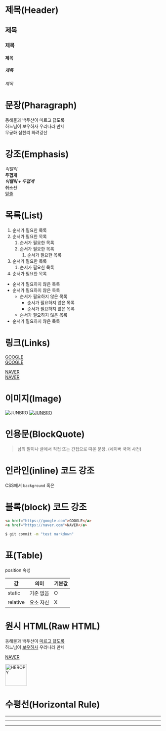  # 제목(Header)

 ## 제목
 ### 제목
 #### 제목
 ##### 제목
 ###### 제목

 # 문장(Pharagraph)

 동해물과 백두산이 마르고 닳도록  
 하느님이 보우하사 우리나라 만세<br/>
 무궁화 삼천리 화려강산

 # 강조(Emphasis)
 _이탤릭_  
 **두껍게**  
 **_이텔릭 + 두껍게_**  
 ~~취소선~~  
 <u>밑줄</u>

 # 목록(List)
 1. 순서가 필요한 목록
 1. 순서가 필요한 목록
    1. 순서가 필요한 목록
    1. 순서가 필요한 목록
        1. 순서가 필요한 목록
 1. 순서가 필요한 목록
    1. 순서가 필요한 목록
 1. 순서가 필요한 목록

 - 순서가 필요하지 않은 목록
 - 순서가 필요하지 않은 목록
    - 순서가 필요하지 않은 목록
        - 순서가 필요하지 않은 목록
        - 순서가 필요하지 않은 목록
    - 순서가 필요하지 않은 목록
 - 순서가 필요하지 않은 목록

 # 링크(Links)
 <a href="https://google.com">GOOGLE</a>  
 [GOOGLE](https://google.com)

 <a href="https://naver.com">NAVER</a>  
 [NAVER](https://naver.com "네이버로 이동!")  

 # 이미지(Image)
 ![JUNBRO](https://heropy.blog/css/images/logo.png)
 [![JUNBRO](https://heropy.blog/css/images/logo.png)](https://heropy.blog/)

 # 인용문(BlockQuote)
 > 남의 말이나 글에서 직접 또는 간접으로 따온 문장.
 > (네이버 국어 사전)  

 # 인라인(inline) 코드 강조
 CSS에서 `background` 혹은

 # 블록(block) 코드 강조
 ```html
 <a href="https://google.com">GOOGLE</a>
 <a href="https://naver.com">NAVER</a>  
 ```
 ```bash
$ git commit -m "test markdown"
 ```

 # 표(Table)
 position 속성  

 값 | 의미 | 기본값
 --|:--:|--
static | 기준 없음 | O
relative | 요소 자신 | X

# 원시 HTML(Raw HTML)
 동해물과 백두산이 <u>마르고 닳도록</u>  
 하느님이 <span style="text-decoration: underline;">보우하사</span> 우리나라 만세<br/>

 <a href="https://naver.com" title="네이버로 이동!" target="_blank">NAVER</a>  

 <img width="70" src="https://heropy.blog/css/images/logo.png " alt="HEROPY">

 # 수평선(Horizontal Rule)
 ---
 ***
 ___